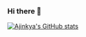 ### Hi there 👋

<!--
**ajinkode/ajinkode** is a ✨ _special_ ✨ repository because its `README.md` (this file) appears on your GitHub profile.

Here are some ideas to get you started:

- 🔭 I’m currently working on ...
- 🌱 I’m currently learning ...
- 👯 I’m looking to collaborate on ...
- 🤔 I’m looking for help with ...
- 💬 Ask me about ...
- 📫 How to reach me: ...
- 😄 Pronouns: ...
- ⚡ Fun fact: ...
-->

[![Ajinkya's GitHub stats](https://github-readme-stats.vercel.app/api?username=anuraghazra)](https://github.com/ajinkode/github-readme-stats&theme=prussian)


